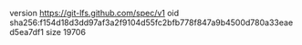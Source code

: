 version https://git-lfs.github.com/spec/v1
oid sha256:f154d18d3dd97af3a2f9104d55fc2bfb778f847a9b4500d780a33eaed5ea7df1
size 19706
